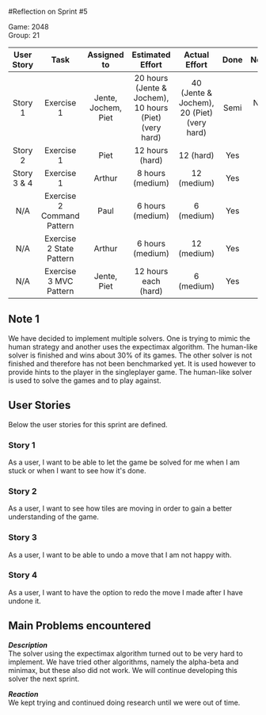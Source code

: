 #Reflection on Sprint #5

Game: 2048  
Group: 21

| User Story	| Task 							| Assigned to 		  | Estimated Effort 										| Actual Effort               				|Done | Notes |
|:-------------:|:-----------------------------:|:-------------------:|:-------------------------------------------------------:|:-----------------------------------------:|:---:|:-----:|
| Story 1 		| Exercise 1 					| Jente, Jochem, Piet | 20 hours (Jente & Jochem), 10 hours (Piet) (very hard)  | 40 (Jente & Jochem), 20 (Piet) (very hard)|Semi | Note 1|
| Story 2 		| Exercise 1 					| Piet 				  | 12 hours (hard) 										| 12 (hard)									| Yes | 	  |
| Story 3 & 4 	| Exercise 1 					| Arthur 			  | 8 hours (medium) 									   | 12 (medium)							   | Yes |		 |
| N/A 			| Exercise 2 Command Pattern 	| Paul 				  | 6 hours (medium) 									   | 6 (medium)								   | Yes |       |
| N/A 			| Exercise 2 State Pattern 		| Arthur 			  | 6 hours (medium) 									   | 12 (medium)							   | Yes |		 |
| N/A 			| Exercise 3 MVC Pattern 		| Jente, Piet 		  | 12 hours each (hard) 									  | 6 (medium)								  | Yes |		|

## Note 1
We have decided to implement multiple solvers. One is trying to mimic the human strategy and another uses the expectimax algorithm. The human-like solver is finished and wins about 30% of its games. The other solver is not finished and therefore has not been benchmarked yet. It is used however to provide hints to the player in the singleplayer game. The human-like solver is used to solve the games and to play against.

## User Stories
Below the user stories for this sprint are defined.

### Story 1
As a user, I want to be able to let the game be solved for me when I am stuck or when I want to see how it's done.

### Story 2
As a user, I want to see how tiles are moving in order to gain a better understanding of the game.

### Story 3
As a user, I want to be able to undo a move that I am not happy with.

### Story 4
As a user, I want to have the option to redo the move I made after I have undone it.


## Main Problems encountered

***Description***  
The solver using the expectimax algorithm turned out to be very hard to implement. We have tried other algorithms, namely the alpha-beta and minimax, but these also did not work. We will continue developing this solver the next sprint.

***Reaction***  
We kept trying and continued doing research until we were out of time.

